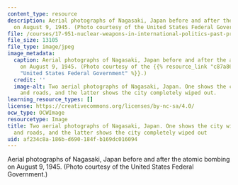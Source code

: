 ```yaml
---
content_type: resource
description: Aerial photographs of Nagasaki, Japan before and after the atomic bombing
  on August 9, 1945. (Photo courtesy of the United States Federal Government.)
file: /courses/17-951-nuclear-weapons-in-international-politics-past-present-and-future-spring-2009/af234c8a186bd690184fb169dc016094_17-951S09-th.jpg
file_size: 13105
file_type: image/jpeg
image_metadata:
  caption: Aerial photographs of Nagasaki, Japan before and after the atomic bombing
    on August 9, 1945. (Photo courtesy of the {{% resource_link "c87a8698-bad0-4cd8-ab2d-3ca624a38f6d"
    "United States Federal Government" %}}.)
  credit: ''
  image-alt: Two aerial photographs of Nagasaki, Japan. One shows the city with buildings
    and roads, and the latter shows the city completely wiped out.
learning_resource_types: []
license: https://creativecommons.org/licenses/by-nc-sa/4.0/
ocw_type: OCWImage
resourcetype: Image
title: Two aerial photographs of Nagasaki, Japan. One shows the city with buildings
  and roads, and the latter shows the city completely wiped out
uid: af234c8a-186b-d690-184f-b169dc016094
---
```

Aerial photographs of Nagasaki, Japan before and after the atomic bombing on August 9, 1945. (Photo courtesy of the United States Federal Government.)